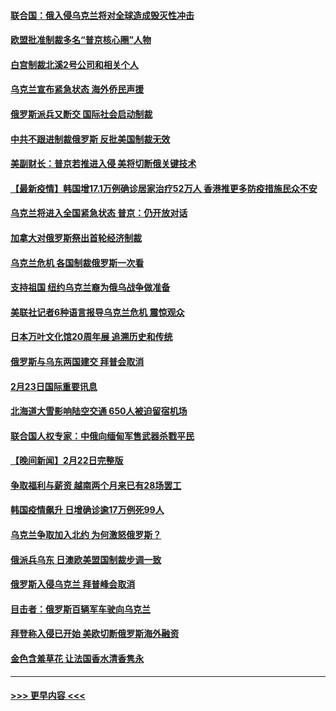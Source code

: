 #### [联合国：俄入侵乌克兰将对全球造成毁灭性冲击](../pages/prog202/a103355748.md?t=02240801) 
#### [欧盟批准制裁多名“普京核心圈”人物](../pages/prog202/a103355554.md?t=02240801) 
#### [白宫制裁北溪2号公司和相关个人](../pages/prog202/a103355708.md?t=02240801) 
#### [乌克兰宣布紧急状态 海外侨民声援](../pages/prog202/a103355616.md?t=02240801) 
#### [俄罗斯派兵又断交 国际社会启动制裁](../pages/prog202/a103355584.md?t=02240801) 
#### [中共不跟进制裁俄罗斯 反批美国制裁无效](../pages/prog202/a103355545.md?t=02240801) 
#### [美副财长：普京若推进入侵 美将切断俄关键技术](../pages/prog202/a103355448.md?t=02240801) 
#### [【最新疫情】韩国增17.1万例确诊居家治疗52万人 香港推更多防疫措施民众不安](../pages/prog202/a103355571.md?t=02240801) 
#### [乌克兰将进入全国紧急状态 普京：仍开放对话](../pages/prog202/a103355491.md?t=02240801) 
#### [加拿大对俄罗斯祭出首轮经济制裁](../pages/prog202/a103355461.md?t=02240801) 
#### [乌克兰危机 各国制裁俄罗斯一次看](../pages/prog202/a103355157.md?t=02240801) 
#### [支持祖国 纽约乌克兰裔为俄乌战争做准备](../pages/prog202/a103355290.md?t=02240801) 
#### [美联社记者6种语言报导乌克兰危机 震惊观众](../pages/prog202/a103355281.md?t=02240801) 
#### [日本万叶文化馆20周年展 追溯历史和传统](../pages/prog202/a103355366.md?t=02240801) 
#### [俄罗斯与乌东两国建交 拜普会取消](../pages/prog202/a103355320.md?t=02240801) 
#### [2月23日国际重要讯息](../pages/prog202/a103355318.md?t=02240801) 
#### [北海道大雪影响陆空交通 650人被迫留宿机场](../pages/prog202/a103355229.md?t=02240801) 
#### [联合国人权专家：中俄向缅甸军售武器杀戮平民](../pages/prog202/a103355205.md?t=02240801) 
#### [【晚间新闻】2月22日完整版](../pages/prog202/a103355048.md?t=02240801) 
#### [争取福利与薪资 越南两个月来已有28场罢工](../pages/prog202/a103355143.md?t=02240801) 
#### [韩国疫情飙升 日增确诊逾17万例死99人](../pages/prog202/a103355141.md?t=02240801) 
#### [乌克兰争取加入北约 为何激怒俄罗斯？](../pages/prog202/a103355123.md?t=02240801) 
#### [俄派兵乌东 日澳欧美盟国制裁步调一致](../pages/prog202/a103354884.md?t=02240801) 
#### [俄罗斯入侵乌克兰 拜普峰会取消](../pages/prog202/a103355077.md?t=02240801) 
#### [目击者：俄罗斯百辆军车驶向乌克兰](../pages/prog202/a103355021.md?t=02240801) 
#### [拜登称入侵已开始 美欧切断俄罗斯海外融资](../pages/prog202/a103354958.md?t=02240801) 
#### [金色含羞草花 让法国香水清香隽永](../pages/prog202/a103354836.md?t=02240801) 

----
#### [ >>> 更早内容 <<< ](../indexes/prog202-earlier.md)
